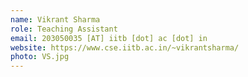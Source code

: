 ```yaml
---
name: Vikrant Sharma
role: Teaching Assistant
email: 203050035 [AT] iitb [dot] ac [dot] in
website: https://www.cse.iitb.ac.in/~vikrantsharma/
photo: VS.jpg
---
```


<!--[Schedule an appointment](#){: .btn .btn-outline }-->
<!-- Insert optional tagline and uncomment-->

